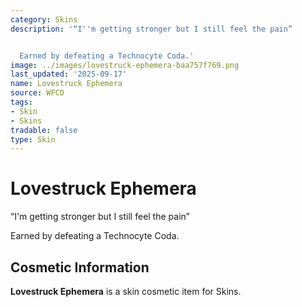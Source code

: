 ```yaml
---
category: Skins
description: '“I''m getting stronger but I still feel the pain”


  Earned by defeating a Technocyte Coda.'
image: ../images/lovestruck-ephemera-baa757f769.png
last_updated: '2025-09-17'
name: Lovestruck Ephemera
source: WFCD
tags:
- Skin
- Skins
tradable: false
type: Skin
---
```


# Lovestruck Ephemera

“I'm getting stronger but I still feel the pain”

Earned by defeating a Technocyte Coda.

## Cosmetic Information

**Lovestruck Ephemera** is a skin cosmetic item for Skins.

